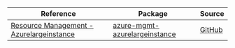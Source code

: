 | Reference | Package | Source |
|---|---|---|
|[Resource Management - Azurelargeinstance](mgmt-azurelargeinstance-readme.md)|[azure-mgmt-azurelargeinstance](https://pypi.org/project/azure-mgmt-azurelargeinstance)|[GitHub](https://github.com/Azure/azure-sdk-for-python/blob/main/sdk/azurelargeinstance/azure-mgmt-azurelargeinstance)|
